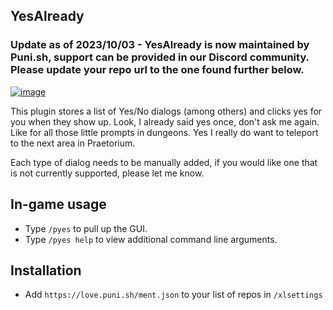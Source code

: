 ## YesAlready

### Update as of 2023/10/03 - YesAlready is now maintained by Puni.sh, support can be provided in our Discord community. Please update your repo url to the one found further below.
[![image](https://discordapp.com/api/guilds/1001823907193552978/embed.png?style=banner2)](https://discord.gg/Zzrcc8kmvy)

This plugin stores a list of Yes/No dialogs (among others) and clicks yes for you when they show up. Look, I already said yes once, don't ask me again. Like for all those little prompts in dungeons. Yes I really do want to teleport to the next area in Praetorium.

Each type of dialog needs to be manually added, if you would like one that is not currently supported, please let me know.

## In-game usage
* Type `/pyes` to pull up the GUI.
* Type `/pyes help` to view additional command line arguments.

## Installation
* Add `https://love.puni.sh/ment.json` to your list of repos in `/xlsettings`
